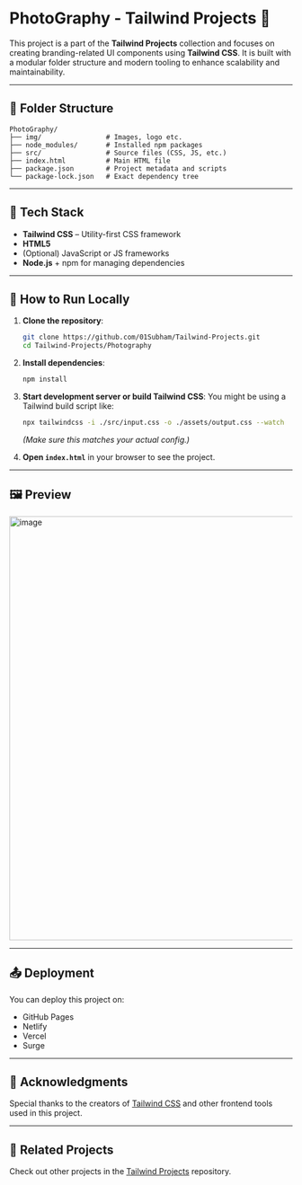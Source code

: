 
# PhotoGraphy - Tailwind Projects 🎨

This project is a part of the **Tailwind Projects** collection and focuses on creating branding-related UI components using **Tailwind CSS**. It is built with a modular folder structure and modern tooling to enhance scalability and maintainability.

---

## 📁 Folder Structure

```
PhotoGraphy/
├── img/                # Images, logo etc.
├── node_modules/       # Installed npm packages
├── src/                # Source files (CSS, JS, etc.)
├── index.html          # Main HTML file
├── package.json        # Project metadata and scripts
└── package-lock.json   # Exact dependency tree
```

---

## 🧰 Tech Stack

- **Tailwind CSS** – Utility-first CSS framework
- **HTML5**
- (Optional) JavaScript or JS frameworks
- **Node.js** + npm for managing dependencies

---

## 🚀 How to Run Locally

1. **Clone the repository**:
   ```bash
   git clone https://github.com/01Subham/Tailwind-Projects.git
   cd Tailwind-Projects/Photography
   ```

2. **Install dependencies**:
   ```bash
   npm install
   ```

3. **Start development server or build Tailwind CSS**:
   You might be using a Tailwind build script like:
   ```bash
   npx tailwindcss -i ./src/input.css -o ./assets/output.css --watch
   ```
   *(Make sure this matches your actual config.)*

4. **Open `index.html`** in your browser to see the project.

---

## 🖼️ Preview

<img width="1725" height="755" alt="image" src="https://github.com/user-attachments/assets/fe0304be-9044-4434-8590-69d37569f8f9" />


---

## 📤 Deployment

You can deploy this project on:
- GitHub Pages
- Netlify
- Vercel
- Surge

---


## 🙌 Acknowledgments

Special thanks to the creators of [Tailwind CSS](https://tailwindcss.com/) and other frontend tools used in this project.

---

## 🔗 Related Projects

Check out other projects in the [Tailwind Projects](https://github.com/01Subham/Tailwind-Projects) repository.
